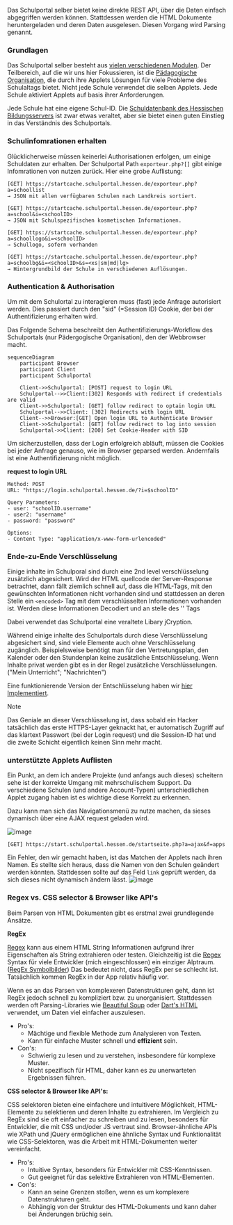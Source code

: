 Das Schulportal selber bietet keine direkte REST API, über die Daten einfach abgegriffen werden können. Stattdessen werden die HTML Dokumente heruntergeladen und deren Daten ausgelesen. Diesen Vorgang wird Parsing genannt.

### Grundlagen
Das Schulportal selber besteht aus [vielen verschiedenen Modulen](https://info.schulportal.hessen.de/das-sph/sph-ueberblick/). Der Teilbereich, auf die wir uns hier Fokussieren, ist die [Pädagogische Organisation](https://info.schulportal.hessen.de/das-sph/sph-paedorg/), die durch ihre Applets Lösungen für viele Probleme des Schulaltags bietet. Nicht jede Schule verwendet die selben Applets. Jede Schule aktiviert Applets auf basis ihrer Anforderungen. 

Jede Schule hat eine eigene Schul-ID. Die [Schuldatenbank des Hessischen Bildungsservers](https://schul-db.bildung.hessen.de/schul_db.html) ist zwar etwas veraltet, aber sie bietet einen guten Einstieg in das Verständnis des Schulportals. 

### Schulinfomrationen erhalten
Glücklicherweise müssen keinerlei Authorisationen erfolgen, um einige Schuldaten zur erhalten. Der Schulportal Path `exporteur.php?[]` gibt einige Infomrationen von nutzen zurück. Hier eine grobe Auflistung:

```url
[GET] https://startcache.schulportal.hessen.de/exporteur.php?a=schoollist
→ JSON mit allen verfügbaren Schulen nach Landkreis sortiert. 

[GET] https://startcache.schulportal.hessen.de/exporteur.php?a=school&i=<schoolID>
→ JSON mit Schulspezifischen kosmetischen Informationen.

[GET] https://startcache.schulportal.hessen.de/exporteur.php?a=schoollogo&i=<schoolID>
→ Schullogo, sofern vorhanden

[GET] https://startcache.schulportal.hessen.de/exporteur.php?a=schoolbg&i=<schoolID>&s=<xs|sm|md|lg>
→ Hintergrundbild der Schule in verschiedenen Auflösungen. 
```

### Authentication & Authorisation
Um mit dem Schulortal zu interagieren muss (fast) jede Anfrage autorisiert werden. Dies passiert durch den "sid" (=Session ID) Cookie, der bei der Authentifizierung erhalten wird. 

Das Folgende Schema beschreibt den Authentifizierungs-Workflow des Schulportals (nur Pädergogische Organisation), den der Webbrowser macht.

```mermaid
sequenceDiagram
    participant Browser
    participant Client
    participant Schulportal

    Client->>Schulportal: [POST] request to login URL
    Schulportal-->>Client:[302] Responds with redirect if credentials are valid
    Client->>Schulportal: [GET] follow redirect to optain login URL
    Schulportal-->>Client: [302] Redirects with login URL
    Client-->>Browser:[GET] Open login URL to Authenticate Browser
    Client->>Schulportal: [GET] follow redirect to log into session
    Schulportal->>Client: [200] Set Cookie-Header with SID
```

Um sicherzustellen, dass der Login erfolgreich abläuft, müssen die Cookies bei jeder Anfrage genauso, wie im Browser geparsed werden. Andernfalls ist eine Authentifizierung nicht möglich.

**request to login URL**
```url
Method: POST
URL: "https://login.schulportal.hessen.de/?i=$schoolID"

Query Parameters:
- user: "schoolID.username"
- user2: "username"
- password: "password"

Options:
- Content Type: "application/x-www-form-urlencoded"
```

### Ende-zu-Ende Verschlüsselung
Einige inhalte im Schulporal sind durch eine 2nd level verschlüsselung zusätzlich abgesichert. Wird der HTML quellcode der Server-Response betrachtet, dann fällt ziemlich schnell auf, dass die HTML-Tags, mit den gewünschten Informationen nicht vorhanden sind und stattdessen an deren Stelle ein `<encoded>` Tag mit dem verschlüsselten Informationen vorhanden ist. Werden diese Informationen Decodiert und an stelle des '<encoded>' Tags 

Dabei verwendet das Schulportal eine veraltete Libary jCryption.

Während einige inhalte des Schulportals durch diese Verschlüsselung abgesichert sind, sind viele Elemente auch ohne Verschlüsselung zugänglich. Beispielsweise benötigt man für den Vertretungsplan, den Kalender oder den Stundenplan keine zusätzliche Entschlüsselung. Wenn Inhalte privat werden gibt es in der Regel zusätzliche Verschlüsselungen. ("Mein Unterricht"; "Nachrichten")

Eine funktionierende Version der Entschlüsselung haben wir [hier Implementiert](https://github.com/alessioC42/lanis-mobile/blob/main/app/lib/client/cryptor.dart). 

> [!NOTE]
> Das Geniale an dieser Verschlüsselung ist, dass sobald ein Hacker tatsächlich das erste HTTPS-Layer geknackt hat, er automatisch Zugriff auf das klartext Passwort (bei der Login request) und die Session-ID hat und die zweite Schicht eigentlich keinen Sinn mehr macht. 

### unterstützte Applets Auflisten
Ein Punkt, an dem ich andere Projekte (und anfangs auch dieses) scheitern sehe ist der korrekte Umgang mit mehrschulischem Support. Da verschiedene Schulen (und andere Account-Typen) unterschiedlichen Applet zugang haben ist es wichtige diese Korrekt zu erkennen. 

Dazu kann man sich das Navigationsmenü zu nutze machen, da sieses dynamisch über eine AJAX request geladen wird. 

![image](https://github.com/alessioC42/lanis-mobile/assets/84250128/f7cd91b0-433b-4436-adeb-cd2a02ae8cd0)
```url
[GET] https://start.schulportal.hessen.de/startseite.php?a=ajax&f=apps
```
Ein Fehler, den wir gemacht haben, ist das Matchen der Applets nach ihren Namen. Es stellte sich heraus, dass die Namen von den Schulen geändert werden könnten. Stattdessen sollte auf das Feld `link` geprüft werden, da sich dieses nicht dynamisch ändern lässt. 
![image](https://github.com/alessioC42/lanis-mobile/assets/84250128/686c1e5e-d1db-4085-9275-da0507a12e5a)


### Regex vs. CSS selector & Browser like API's
Beim Parsen von HTML Dokumenten gibt es erstmal zwei grundlegende Ansätze.

**RegEx**


[Regex](https://en.wikipedia.org/wiki/Regular_expression) kann aus einem HTML String Informationen aufgrund ihrer Eigenschaften als String extrahieren oder testen. Gleichzeitig ist die [Regex](https://en.wikipedia.org/wiki/Regular_expression) Syntax für viele Entwickler (mich eingeschlossen) ein einziger Alptraum. ([RegEx Symbolbilder](https://www.reddit.com/r/ProgrammerHumor/search/?q=regex)) Das bedeutet nicht, dass RegEx per se schlecht ist. Tatsächlich kommen RegEx in der App relativ häufig vor.

Wenn es an das Parsen von komplexeren Datenstrukturen geht, dann ist RegEx jedoch schnell zu kompliziert bzw. zu unorganisiert. Stattdessen werden oft Parsing-Libraries wie [Beautiful Soup](https://pypi.org/project/beautifulsoup4/) oder [Dart's HTML](https://pub.dev/packages/html) verwendet, um Daten viel einfacher auszulesen.

- Pro's:
  - Mächtige und flexible Methode zum Analysieren von Texten.
  - Kann für einfache Muster schnell und **effizient** sein.
- Con's:
  - Schwierig zu lesen und zu verstehen, insbesondere für komplexe Muster.
  - Nicht spezifisch für HTML, daher kann es zu unerwarteten Ergebnissen führen.


**CSS selector & Browser like API's:**

CSS selektoren bieten eine einfachere und intuitivere Möglichkeit, HTML-Elemente zu selektieren und deren Inhalte zu extrahieren. Im Vergleich zu RegEx sind sie oft einfacher zu schreiben und zu lesen, besonders für Entwickler, die mit CSS und/oder JS vertraut sind. Browser-ähnliche APIs wie XPath und jQuery ermöglichen eine ähnliche Syntax und Funktionalität wie CSS-Selektoren, was die Arbeit mit HTML-Dokumenten weiter vereinfacht.
- Pro's:
  - Intuitive Syntax, besonders für Entwickler mit CSS-Kenntnissen.
  - Gut geeignet für das selektive Extrahieren von HTML-Elementen.
- Con's:
  - Kann an seine Grenzen stoßen, wenn es um komplexere Datenstrukturen geht.
  - Abhängig von der Struktur des HTML-Dokuments und kann daher bei Änderungen brüchig sein.

